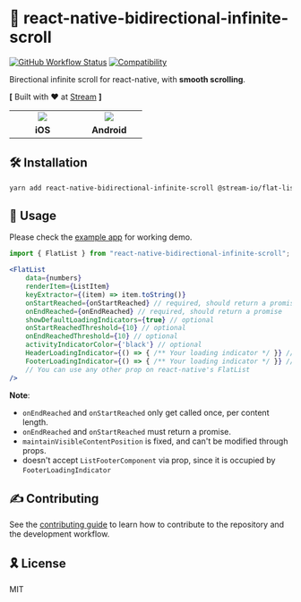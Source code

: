 # 📜 react-native-bidirectional-infinite-scroll

[![GitHub Workflow Status](https://img.shields.io/badge/license-MIT-blue.svg)](https://github.com/GetStream/react-native-bidirectional-infinite-scroll/blob/main/LICENSE)
[![Compatibility](https://img.shields.io/badge/react--native%20--%20android%20%7C%20iOS-compatible-brightgreen)](https://reactnative.dev/)

Birectional infinite scroll for react-native, with **smooth scrolling**.

**[** Built with ♥ at [Stream](https://getstream.io/) **]**


<table>
  <tr>
    <td align='center' width="33%"><img src='https://user-images.githubusercontent.com/11586388/108675127-a5545680-74e6-11eb-89f9-b617b5ce6cc6.gif'/></td>
    <td align='center' width="33%"><img src='https://user-images.githubusercontent.com/11586388/108675105-9ff70c00-74e6-11eb-8abf-7c07b79338e2.gif'/></td>
  </tr>
  <tr></tr>
  <tr>
    <td align='center'>
        <strong>iOS</strong>
    </td>
    <td align='center'>
        <strong>Android</strong>
    </td>
  </tr>
</table>

## 🛠 Installation

```sh
yarn add react-native-bidirectional-infinite-scroll @stream-io/flat-list-mvcp
```

## 🔮 Usage

Please check the [example app](https://github.com/GetStream/react-native-bidirectional-infinite-scroll/tree/main/example) for working demo.

```jsx
import { FlatList } from "react-native-bidirectional-infinite-scroll";

<FlatList
    data={numbers}
    renderItem={ListItem}
    keyExtractor={(item) => item.toString()}
    onStartReached={onStartReached} // required, should return a promise
    onEndReached={onEndReached} // required, should return a promise
    showDefaultLoadingIndicators={true} // optional
    onStartReachedThreshold={10} // optional
    onEndReachedThreshold={10} // optional
    activityIndicatorColor={'black'} // optional
    HeaderLoadingIndicator={() => { /** Your loading indicator */ }} // optional
    FooterLoadingIndicator={() => { /** Your loading indicator */ }} // optional
    // You can use any other prop on react-native's FlatList
/>

```

**Note**:
- `onEndReached` and `onStartReached` only get called once, per content length.
- `onEndReached` and `onStartReached` must return a promise.
- `maintainVisibleContentPosition` is fixed, and can't be modified through props.
- doesn't accept `ListFooterComponent` via prop, since it is occupied by `FooterLoadingIndicator`


## ✍ Contributing

See the [contributing guide](CONTRIBUTING.md) to learn how to contribute to the repository and the development workflow.

## 🎗 License

MIT
